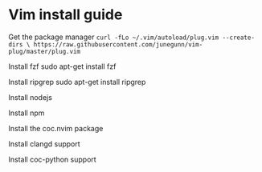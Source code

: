 # Vim install guide

Get the package manager `curl -fLo ~/.vim/autoload/plug.vim --create-dirs \
    https://raw.githubusercontent.com/junegunn/vim-plug/master/plug.vim`

Install fzf sudo apt-get install fzf

Install ripgrep sudo apt-get install ripgrep

Install nodejs

Install npm

Install the coc.nvim package

Install clangd support

Install coc-python support 

